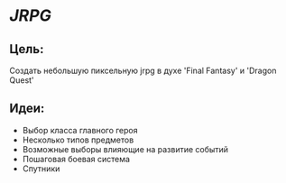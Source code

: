 # *JRPG* 
## Цель:
Создать небольшую пиксельную jrpg в духе 'Final Fantasy' и 'Dragon Quest'

## Идеи:
+ Выбор класса главного героя
+ Несколько типов предметов
+ Возможные выборы влияющие на развитие событий
+ Пошаговая боевая система
+ Спутники
